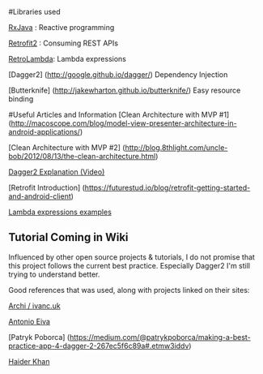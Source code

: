 #Libraries used

[RxJava](https://github.com/ReactiveX/RxJava) : Reactive programming

[Retrofit2](http://square.github.io/retrofit/) : Consuming REST APIs

[RetroLambda](https://github.com/evant/gradle-retrolambda): Lambda expressions

[Dagger2] (http://google.github.io/dagger/) Dependency Injection

[Butterknife] (http://jakewharton.github.io/butterknife/) Easy resource binding

#Useful Articles and Information
[Clean Architecture with MVP #1] (http://macoscope.com/blog/model-view-presenter-architecture-in-android-applications/)

[Clean Architecture with MVP #2] (http://blog.8thlight.com/uncle-bob/2012/08/13/the-clean-architecture.html)

[Dagger2 Explanation (Video) ](https://www.youtube.com/watch?v=SKFB8u0-VA0)

[Retrofit Introduction] (https://futurestud.io/blog/retrofit-getting-started-and-android-client)

[Lambda expressions examples](http://www.drdobbs.com/jvm/lambda-expressions-in-java-8/240166764?pgno=2)



## Tutorial Coming in Wiki


Influenced by other open source projects & tutorials, I do not promise that this project follows the current best practice.
Especially Dagger2 I'm still trying to understand better.

Good references that was used, along with projects linked on their sites:

[Archi / ivanc.uk](http://ivanc.uk/)

[Antonio Eiva](http://antonioleiva.com/navigation-view/)

[Patryk Poborca] (https://medium.com/@patrykpoborca/making-a-best-practice-app-4-dagger-2-267ec5f6c89a#.etmw3iddv)

[Haider Khan](https://www.linkedin.com/pulse/networking-made-easy-android-retrofit-haider-khan)



